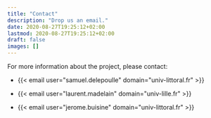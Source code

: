 ```yaml
---
title: "Contact"
description: "Drop us an email."
date: 2020-08-27T19:25:12+02:00
lastmod: 2020-08-27T19:25:12+02:00
draft: false
images: []
---
```


For more information about the project, please contact:

- {{< email user="samuel.delepoulle" domain="univ-littoral.fr" >}}

- {{< email user="laurent.madelain" domain="univ-lille.fr" >}}

- {{< email user="jerome.buisine" domain="univ-littoral.fr" >}}


